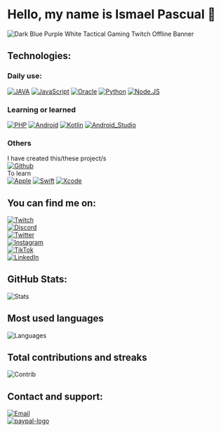 <!-- **ismapc95/ismapc95** is a ✨ _special_ ✨ repository because its `README.md` (this file) appears on your GitHub profile.-->
# Hello, my name is Ismael Pascual 👋
![Dark Blue Purple White Tactical Gaming Twitch Offline Banner](https://user-images.githubusercontent.com/16596537/189687663-9ae0d1a9-e1a1-48f5-ad05-0fd0942d195d.png)


## Technologies:
### Daily use:
[![JAVA](https://img.shields.io/badge/JAVA-ED8B00?style=for-the-badge&logo=java&logoColor=white)]()
[![JavaScript](https://img.shields.io/badge/JAVASCRIPT-F0DB4F?style=for-the-badge&logo=javascript&logoColor=black)]()
[![Oracle](https://img.shields.io/badge/ORACLE-f80000?style=for-the-badge&logo=oracle&logoColor=white)]()
[![Python](https://img.shields.io/badge/PYTHON-4B8BBE?style=for-the-badge&logo=python&logoColor=white)]()
[![Node.JS](https://img.shields.io/badge/NODE.JS-3C873A?style=for-the-badge&logo=node.js&logoColor=white)]()

### Learning or learned
[![PHP](https://img.shields.io/badge/PHP-777BB3?style=for-the-badge&logo=php&logoColor=white)]()
[![Android](https://img.shields.io/badge/ANDROID-3DDC84?style=for-the-badge&logo=android&logoColor=white)]()
[![Kotlin](https://img.shields.io/badge/KOTLIN-0095D5?style=for-the-badge&logo=kotlin&logoColor=white)]()
[![Android_Studio](https://img.shields.io/badge/ANDROID_STUDIO-3DDC84?style=for-the-badge&logo=android-studio&logoColor=white)]()
</br>

### Others
I have created this/these project/s
</br>
[![Github](https://img.shields.io/badge/Github-666666?style=for-the-badge&logo=Github&logoColor=white)](https://github.com/ismapc95/Asus-ROG-GL552VW-DM149-Big-Sur)
</br>
To learn
</br>
[![Apple](https://img.shields.io/badge/iOS-000000?style=for-the-badge&logo=ios&logoColor=white)]()
[![Swift](https://img.shields.io/badge/Swift-FA7343?style=for-the-badge&logo=swift&logoColor=white)]()
[![Xcode](https://img.shields.io/badge/Xcode-1575F9?style=for-the-badge&logo=xcode&logoColor=white)]()

## You can find me on:

<!--
[![YouTube](https://img.shields.io/badge/YouTube-ismapc95-FF0000?style=for-the-badge&logo=youtube&logoColor=white&labelColor=101010)](https://www.youtube.com/channel/UC5zZ3WINK0doGpF1C6cbJ3g)
-->
[![Twitch](https://img.shields.io/badge/Twitch-9146FF?style=for-the-badge&logo=Twitch&logoColor=white)](https://www.twitch.tv/ismapc95)
</br>
[![Discord](https://img.shields.io/badge/Discord-5865F2?style=for-the-badge&logo=discord&logoColor=white)](https://discordapp.com/users/ismapc95#8699)
</br>
[![Twitter](https://img.shields.io/badge/Twitter-1DA1F2?style=for-the-badge&logo=twitter&logoColor=white)](https://twitter.com/ismapc95)
</br>
[![Instagram](https://img.shields.io/badge/Instagram-E1306C?style=for-the-badge&logo=instagram&logoColor=white)](https://www.instagram.com/ismapc95)
</br>
[![TikTok](https://img.shields.io/badge/Tiktok-000000?style=for-the-badge&logo=tiktok&logoColor=white)](https://www.tiktok.com/@ismapc95)
</br>
[![LinkedIn](https://img.shields.io/badge/LinkedIn-0077B5?style=for-the-badge&logo=linkedin&logoColor=white)](https://www.linkedin.com/in/ismaelpascualcalvo/)
<!--
[![Link](https://img.shields.io/badge/Link_Site-moure.dev-39E09B?style=for-the-badge&logo=Linktree&logoColor=white&labelColor=101010)](https://mouredev.com)
-->
<!-- 
[![Web](https://img.shields.io/badge/Web-MoureDev.com-14a1f0?style=for-the-badge&logo=dev.to&logoColor=white&labelColor=101010)](https://mouredev.com)
-->


## GitHub Stats:
![Stats](https://github-readme-stats.vercel.app/api?username=ismapc95&show_icons=true&theme=dark)

## Most used languages
![Languages](https://github-readme-stats.vercel.app/api/top-langs?username=ismapc95&layout=compact&theme=dark)

## Total contributions and streaks
![Contrib](https://github-readme-streak-stats.herokuapp.com/?user=ismapc95)

## Contact and support:
[![Email](https://img.shields.io/badge/Gmail-D14836?style=for-the-badge&logo=gmail&logoColor=white)](mailto:ismapc2@gmail.com)
</br>
[![paypal-logo](https://img.shields.io/badge/PayPal-00457C?style=for-the-badge&logo=paypal&logoColor=white)](https://www.paypal.com/donate/?hosted_button_id=LLL592H62DCQG)

